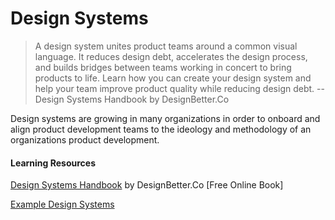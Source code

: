 # Design Systems

> A design system unites product teams around a common visual language. It reduces design debt, accelerates the design process, and builds bridges between teams working in concert to bring products to life. Learn how you can create your design system and help your team improve product quality while reducing design debt. -- Design Systems Handbook by  DesignBetter.Co

Design systems are growing in many organizations in order to onboard and align product development teams to the ideology and methodology of an organizations product development.

#### Learning Resources

[Design Systems Handbook](https://www.designbetter.co/design-systems-handbook) by DesignBetter.Co \[Free Online Book\]

[Example Design Systems](https://github.com/alexpate/awesome-design-systems)

